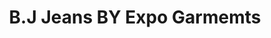 ---
title: "B.J Jeans BY Expo Garmemts"
url: /karachi/b-j-jeans-by-expo-garmemts/
shop: Kleidung
---
